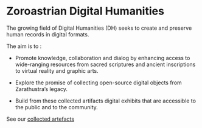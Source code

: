 # Zoroastrian Digital Humanities

The growing field of Digital Humanities (DH) seeks to create and preserve human records in digital formats.

The aim is to :

- Promote knowledge, collaboration and dialog by enhancing access to wide-ranging resources from sacred scriptures and ancient inscriptions to virtual reality and graphic arts.

- Explore the promise of collecting open-source digital objects from Zarathustra’s legacy.

- Build from these collected artifacts digital exhibits that are accessible to the public and to the community.

See our [collected artefacts](https://github.com/Zoroastrian-Digital-Humanities/Artefacts#artefacts)
